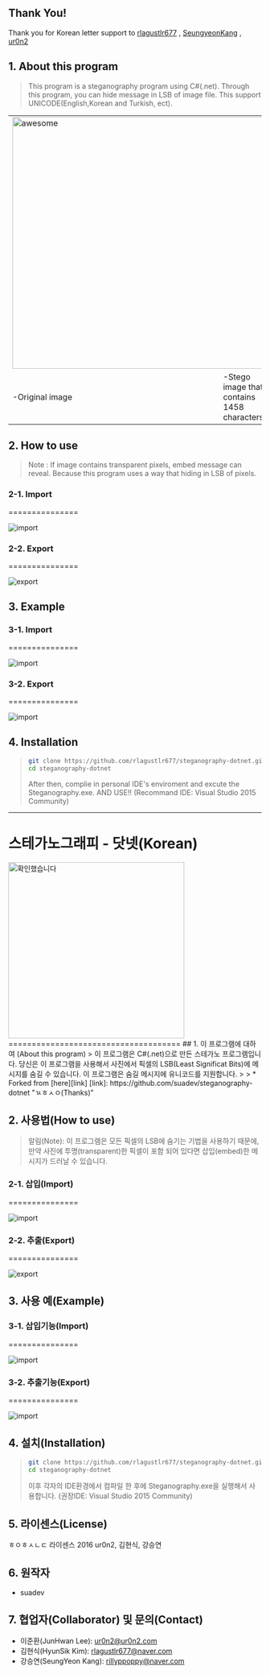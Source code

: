 ## Thank You!

Thank you for Korean letter support to [rlagustlr677][link1] , [SeungyeonKang][link2] , [ur0n2][link3]

[link1]: https://github.com/rlagustlr677
[link2]: https://github.com/SeungyeonKang
[link3]: https://github.com/ur0n2

## 1. About this program
> This program is a steganography program using C#(.net). Through this program, you can hide message in LSB of image file. This support UNICODE(English,Korean and Turkish, ect).


 <table>
   <tr> 
     <td  colspan='2'>
        <img width="500" src="http://1.bp.blogspot.com/_j3RPy6BIF9U/S7Ex_dPQmkI/AAAAAAAAAEA/zDWlpSp0X4I/s1600/masa4.jpg" alt="awesome" />
     </td>
   </tr>
   <tr>
      <td style="width:600px;">-Original image</td> <td> -Stego image that contains 1458 characters</td>
   </tr>
 </table>


## 2. How to use
> Note : If image contains transparent pixels, embed message can reveal. Because this program uses a way that hiding in LSB of pixels.

### 2-1. Import
===============

 <img src="https://ur0n2.com/githu/im2.png" alt="import">

### 2-2. Export
===============

 <img src="https://ur0n2.com/githu/ex.png" alt="export">


## 3. Example
### 3-1. Import
===============

 <img src="https://ur0n2.com/githu/imp.png" alt="import">

### 3-2. Export
===============

 <img src="https://ur0n2.com/githu/exp.png" alt="import">



## 4. Installation
>```bash
>git clone https://github.com/rlagustlr677/steganography-dotnet.git
>cd steganography-dotnet
>```
>After then, complie in personal IDE's enviroment and excute the Steganography.exe.
>AND USE!!
>(Recommand IDE: Visual Studio 2015 Community)

------------

# 스테가노그래피 - 닷넷(Korean)
 <img src="https://ur0n2.com/githu/gdgtse.png" alt="확인했습니다" height="350" width="350">
=====================================
## 1. 이 프로그램에 대하여 (About this program)
> 이 프로그램은 C#(.net)으로 만든 스테가노 프로그램입니다. 당신은 이 프로그램을 사용해서 사진에서 픽셀의 LSB(Least Significat Bits)에 메시지를 숨길 수 있습니다. 이 프로그램은 숨길 메시지에 유니코드를 지원합니다.
>
> * Forked from [here][link]
[link]: https://github.com/suadev/steganography-dotnet "ㄳㅎㅅㅇ(Thanks)"

## 2. 사용법(How to use)
> 알림(Note): 이 프로그램은 모든 픽셀의 LSB에 숨기는 기법을 사용하기 때문에, 만약 사진에 투명(transparent)한 픽셀이 포함 되어 있다면 삽입(embed)한 메시지가 드러날 수 있습니다.

### 2-1. 삽입(Import)
===============

<img src="https://ur0n2.com/githu/im2.png" alt="import">

### 2-2. 추출(Export)
===============

<img src="https://ur0n2.com/githu/ex.png" alt="export">


## 3. 사용 예(Example)
### 3-1. 삽입기능(Import)
===============

<img src="https://ur0n2.com/githu/imp.png" alt="import">

### 3-2. 추출기능(Export)
===============

<img src="https://ur0n2.com/githu/exp.png" alt="import">



## 4. 설치(Installation)
>```bash
>git clone https://github.com/rlagustlr677/steganography-dotnet.git
>cd steganography-dotnet
>```
>이후 각자의 IDE환경에서 컴파일 한 후에 Steganography.exe을 실행해서 사용합니다. (권장IDE: Visual Studio 2015 Community)

## 5. 라이센스(License)
ㅎㅇㅎㅅㄴㄷ 라이센스 2016 ur0n2, 김현식, 강승연

## 6. 원작자
* suadev

## 7. 협업자(Collaborator) 및 문의(Contact)
* 이준환(JunHwan Lee): ur0n2@ur0n2.com
* 김현식(HyunSik Kim): rlagustlr677@naver.com
* 강승연(SeungYeon Kang): rillyppoppy@naver.com
